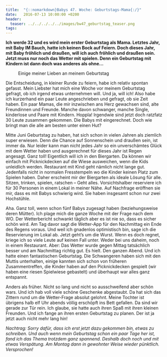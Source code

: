 ```yaml
---
title:  "{::nomarkdown}Babys 47. Woche: Geburtstags-Mama{:/}"
date:   2016-07-13 10:00:00 +0200
header:
  teaser: ../../../../../images/bw47_geburtstag_teaser.png
tags:
---
```

**Ich werde 32 und es wird mein erster Geburtstag als Mama. Letztes Jahr, mit Baby IM Bauch, hatte ich keinen Bock auf Feiern. Doch dieses Jahr, mit Baby fröhlich und draußen, will ich auch fröhlich und draußen sein. Jetzt muss nur noch das Wetter mit spielen. Denn ein Geburtstag mit Kindern ist dann doch was anderes als ohne...**

<figure>
  <img src="../../../../../images/bw47_geburtstag.jpg" alt="">
  <figcaption>Einige meiner Lieben an meinem Geburtstag</figcaption>
</figure>

Die Entscheidung, in kleiner Runde zu feiern, habe ich relativ spontan gefasst. Mein Liebster hat mich eine Woche vor meinem Geburtstag gefragt, ob ich irgend etwas unternehmen will. Und ja, will ich! Also habe ich kurzerhand ein paar Leute angeschrieben und gefragt, ob sie Zeit haben. Ein paar Mamas, die mir inzwischen ans Herz gewachsen sind, alte Freundinnen und Freunde. Manche davon schwanger, manche Single, kinderlose und Paare mit Kindern. Hoppla! Irgendwie sind jetzt doch ratzfatz 30 Leute zusammen gekommen. Die Babys mit eingerechnet. Doch wie bringt man die alle am besten unter einen Hut?

Mitte Juni Geburtstag zu haben, hat sich schon in vielen Jahren als ziemlich super erwiesen. Denn die Chance auf Sonnenschein und draußen sein, ist immer da. Nur leider kann man nicht jedes Jahr so ein unverschämtes Glück mit dem Wetter haben und ausgerechnet für dieses Jahr ist Regen angesagt. Ganz toll! Eigentlich will ich in den Biergarten. Da können wir einfach mit Picknickdecken auf die Wiese ausweichen, wenn die Kids unleidlich werden. Restaurant mit Kind geht nämlich nicht lange gut. Jedenfalls nicht in normalen Fresstempeln wo die Kinder keinen Platz zum Spielen haben. Daher erscheint mir der Biergarten als ideale Lösung für alle. Sitzen, trinken, spielen, ratschen – Geht alles. Vorsichtshalber reserviere ich für 30 Personen in einem Lokal in meiner Nähe. Auf Nachfrage eröffnen sie mir, dass es mit Babys schwierig wird. Sie haben insgesamt schon nur zwei Hochstühle.

Aha. Ganz toll, wenn schon fünf Babys zugesagt haben (beziehungsweise deren Mütter). Ich plage mich die ganze Woche mit der Frage nach dem WO. Der Wetterbericht schwankt täglich aber es ist nie so, dass es sicher schön wird. Am Tag davor sagt die Wetter-App für den Nachmittag ein Ende des Regens voraus. Und weil ich gnadenlos optimistisch bin, sage ich die Reservierung im Lokal ab. Jetzt geht’s um die Wurst. Wenn es doch regnet, kriege ich so viele Leute auf keinen Fall unter. Weder bei uns daheim, noch in einem Restaurant. Aber: Das Wetter wurde gegen Mittag tatsächlich besser und am Nachmittag richtig gut. Es hielt. Den ganzen Abend. Und ich hatte einen fantastischen Geburtstag. Die Schwangeren haben sich mit den Muttis unterhalten, einige kannten sich schon von früheren Zusammentreffen, die Kinder haben auf den Picknickdecken gespielt (wir haben eine riesen Spielwiese gebastelt) und überhaupt war alles ganz entspannt.

Anders als früher. Nicht so lang und nicht so ausschweifend aber schön wars. Und ich hab voll viele schöne Geschenke abgestaubt. Da hat sich das Zittern rund um die Wetter-Frage absolut gelohnt. Meine Tochter ist übrigens halb elf Uhr abends völlig erschöpft ins Bett gefallen. Da sind wir gerade zur Tür rein. Ich glaube, sie hatte auch ihren Spaß mit ihren kleinen Freunden. Und ich fange an ihren ersten Geburtstag zu planen. Der ist ja jetzt auch nicht mehr lang hin!

*Nachtrag: Sorry dafür, dass ich erst jetzt dazu gekommen bin, etwas zu schreiben. Und auch wenn mein Geburtstag schon ein paar Tage her ist, fand ich das Thema trotzdem ganz spannend. Deshalb doch noch und mit etwas Verspätung. Am Montag dann in gewohnter Weise wieder pünktlich. Versprochen!*